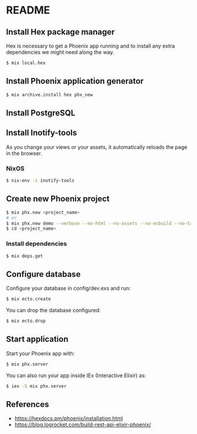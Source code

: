 # README

## Install Hex package manager

Hex is necessary to get a Phoenix app running and to install any extra dependencies we might need along the way.

```bash
$ mix local.hex
```

## Install Phoenix application generator

```bash
$ mix archive.install hex phx_new
```

## Install PostgreSQL

## Install Inotify-tools

As you change your views or your assets, it automatically reloads the page in the browser.

### NixOS

```bash
$ nix-env -i inotify-tools
```

## Create new Phoenix project

```bash
$ mix phx.new <project_name>
# or
$ mix phx.new demo --verbose --no-html --no-assets --no-esbuild --no-tailwind --no-dashboard --no-ecto --no-gettext --no-live --no-mailer 
$ cd <project_name>
```

### Install dependencies

```bash
$ mix deps.get
```

## Configure database

Configure your database in config/dev.exs and run:

```bash
$ mix ecto.create
```

You can drop the database configured:

```bash
$ mix ecto.drop
```


## Start application

Start your Phoenix app with:

```bash
$ mix phx.server
```

You can also run your app inside IEx (Interactive Elixir) as:

```bash
$ iex -S mix phx.server
```

## References

- <https://hexdocs.pm/phoenix/installation.html>
- <https://blog.logrocket.com/build-rest-api-elixir-phoenix/>
